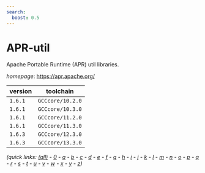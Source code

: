 ```yaml
---
search:
  boost: 0.5
---
```

# APR-util

Apache Portable Runtime (APR) util libraries.

*homepage*: <https://apr.apache.org/>

version | toolchain
--------|----------
``1.6.1`` | ``GCCcore/10.2.0``
``1.6.1`` | ``GCCcore/10.3.0``
``1.6.1`` | ``GCCcore/11.2.0``
``1.6.1`` | ``GCCcore/11.3.0``
``1.6.3`` | ``GCCcore/12.3.0``
``1.6.3`` | ``GCCcore/13.3.0``


*(quick links: [(all)](../index.md) - [0](../0/index.md) - [a](../a/index.md) - [b](../b/index.md) - [c](../c/index.md) - [d](../d/index.md) - [e](../e/index.md) - [f](../f/index.md) - [g](../g/index.md) - [h](../h/index.md) - [i](../i/index.md) - [j](../j/index.md) - [k](../k/index.md) - [l](../l/index.md) - [m](../m/index.md) - [n](../n/index.md) - [o](../o/index.md) - [p](../p/index.md) - [q](../q/index.md) - [r](../r/index.md) - [s](../s/index.md) - [t](../t/index.md) - [u](../u/index.md) - [v](../v/index.md) - [w](../w/index.md) - [x](../x/index.md) - [y](../y/index.md) - [z](../z/index.md))*

